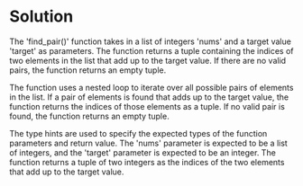 # Solution

The 'find_pair()' function takes in a list of integers 'nums' and a target value 'target' as parameters. The function returns a tuple containing the indices of two elements in the list that add up to the target value. If there are no valid pairs, the function returns an empty tuple.

The function uses a nested loop to iterate over all possible pairs of elements in the list. If a pair of elements is found that adds up to the target value, the function returns the indices of those elements as a tuple. If no valid pair is found, the function returns an empty tuple.

The type hints are used to specify the expected types of the function parameters and return value. The 'nums' parameter is expected to be a list of integers, and the 'target' parameter is expected to be an integer. The function returns a tuple of two integers as the indices of the two elements that add up to the target value.